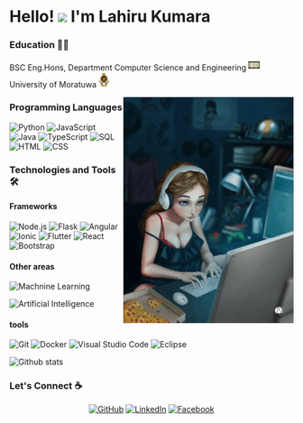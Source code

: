
# Hello!  <img src="https://raw.githubusercontent.com/MartinHeinz/MartinHeinz/master/wave.gif" width="30px"> I'm Lahiru Kumara


### Education 👩‍🎓
<a>BSC Eng.Hons, Department Computer Science and Engineering <img alt="Coding" src="./assets/cse.png" width='20'/> University of Moratuwa <img alt="Coding" src="./assets/uom.jpg" width='20'/></a>

<!-- ### Experiences 👨‍💻
- Trainee Software Engineer at Wabtec corporation <img alt="wabtec" src="./assets/wabtec.png" width='40' />
- Software Engineer at Syeta Labs <img alt="wabtec" src="./assets/syetaLabs.jpg" width='20' /> -->

<!--
**MadhushaniHewagama/MadhushaniHewagama** is a ✨ _special_ ✨ repository because its `README.md` (this file) appears on your GitHub profile.

Here are some ideas to get you started:

- 🔭 I’m currently working on ...
- 🌱 I’m currently learning ...
- 👯 I’m looking to collaborate on ...
- 🤔 I’m looking for help with ...
- 💬 Ask me about ...
- 📫 How to reach me: ...
- 😄 Pronouns: ...
- ⚡ Fun fact: ...
- ⚡ Fun fact:
- 👯 I’m looking to collaborate on projects that are using Java, Python and Javascript.
-->
<img alt="Coding" src="./assets/coding.gif" width="60%" align="right"/>

### Programming Languages 

![Python](https://img.shields.io/badge/-Python-000?&logo=python)
![JavaScript](https://img.shields.io/badge/-JavaScript-000?&logo=JavaScript&logoColor=ddc508)
![Java](https://img.shields.io/badge/-Java-000?&logo=Java&logoColor=007396)
![TypeScript](https://img.shields.io/badge/-TypeScript-000?&logo=TypeScript&logoColor=007ACC)
![SQL](https://img.shields.io/badge/-SQL-000?&logo=MySQL&logoColor=4479A1)
![HTML](https://img.shields.io/badge/-HTML-05122A?style=flat&logo=HTML5)
![CSS](https://img.shields.io/badge/-CSS-05122A?style=flat&logo=CSS3&logoColor=1572B6)
### Technologies and Tools 🛠️

#### Frameworks
![Node.js](https://img.shields.io/badge/-Node.js-000?&logo=node.js)
![Flask](https://img.shields.io/badge/-Flask-05122A?style=flat&logo=flask)
![Angular](https://img.shields.io/badge/-Angular-000?&logo=angular&logoColor=red)
![Ionic](https://img.shields.io/badge/-Ionic-000?&logo=ionic)
![Flutter](https://img.shields.io/badge/-Flutter-000?&logo=flutter)
![React](https://img.shields.io/badge/-React-000?&logo=react)
![Bootstrap](https://img.shields.io/badge/-Bootstrap-05122A?style=flat&logo=bootstrap&logoColor=563D7C)

#### Other areas
![Machnine Learning](https://img.shields.io/badge/-MachineLearning-000?)
<!-- ![Computer Vision](https://img.shields.io/badge/-Computer%20Vision-000?) -->
![Artificial Intelligence](https://img.shields.io/badge/-Artificial%20Intelligence-000?)

#### tools
![Git](https://img.shields.io/badge/-Git-05122A?style=flat&logo=git)
![Docker](https://img.shields.io/badge/-Docker-000?&logo=Docker)
![Visual Studio Code](https://img.shields.io/badge/-Visual%20Studio%20Code-05122A?style=flat&logo=visual-studio-code&logoColor=007ACC)
![Eclipse](https://img.shields.io/badge/-Eclipse-05122A?style=flat&logo=eclipse-ide&logoColor=2C2255)

![Github stats](https://github-readme-stats.vercel.app/api?username=yourusername&theme=highcontrast&show_icons=true&count_private=true)

### Let's Connect :coffee:
<p align="center">
	<a href="https://github.com/LahiruKumaraHewagama"><img src="https://img.icons8.com/bubbles/50/000000/github.png" alt="GitHub"/></a>
	<a href="https://www.linkedin.com/in/lahiru-kumara/"><img src="https://img.icons8.com/bubbles/50/000000/linkedin.png" alt="LinkedIn"/></a>
	<a href="https://www.facebook.com/lahiru Kumara"><img src="https://img.icons8.com/bubbles/50/000000/facebook-new.png" alt="Facebook"/></a>
    <!-- <a href="https://medium.com/@madhushanihewagama.16"><img src="https://img.icons8.com/bubbles/50/000000/medium-new.png" alt="Medium"/></a>
    <a href="https://stackoverflow.com/users/11856810/madhushani-hewagama"><img src="https://img.icons8.com/color/48/000000/stackoverflow.png" alt="StackOverflow"/></a>
	<a href="https://www.instagram.com/ishanka_n_madhushani/"><img src="https://img.icons8.com/bubbles/50/000000/instagram.png" alt="Instagram"/></a>
	<a href="https://twitter.com/Madhushanihewag"><img src="https://img.icons8.com/bubbles/50/000000/twitter.png" alt="Twitter"/></a>
    <a href="https://sites.google.com/site/madhushanihewgama"><img src="https://img.icons8.com/bubbles/50/000000/domain.png" alt="Website"/></a>
    <a href="https://www.pinterest.com/hewagamamadhushani"><img src="https://img.icons8.com/bubbles/50/000000/pinterest.png" alt="pinterest"/></a>
</p>

### ⚙️ &nbsp;GitHub Analytics -->

<p align="center">
<a href="https://github.com/LahiruKumaraHewagama">
  <img height="180em" src="https://github-readme-stats-eight-theta.vercel.app/api?username=LahiruKumaraHewagama&show_icons=true&theme=algolia&include_all_commits=true&count_private=true"/>
  <img height="180em" src="https://github-readme-stats-eight-theta.vercel.app/api/top-langs/?username=LahiruKumaraHewagama&layout=compact&langs_count=8&theme=algolia"/>
</a>
</p>

